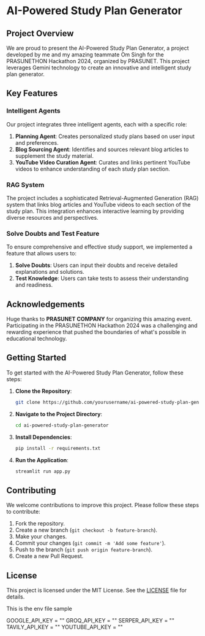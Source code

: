 # AI-Powered Study Plan Generator

## Project Overview
We are proud to present the AI-Powered Study Plan Generator, a project developed by me and my amazing teammate Om Singh for the PRASUNETHON Hackathon 2024, organized by PRASUNET. This project leverages Gemini technology to create an innovative and intelligent study plan generator.

## Key Features

### Intelligent Agents
Our project integrates three intelligent agents, each with a specific role:
1. **Planning Agent**: Creates personalized study plans based on user input and preferences.
2. **Blog Sourcing Agent**: Identifies and sources relevant blog articles to supplement the study material.
3. **YouTube Video Curation Agent**: Curates and links pertinent YouTube videos to enhance understanding of each study plan section.

### RAG System
The project includes a sophisticated Retrieval-Augmented Generation (RAG) system that links blog articles and YouTube videos to each section of the study plan. This integration enhances interactive learning by providing diverse resources and perspectives.

### Solve Doubts and Test Feature
To ensure comprehensive and effective study support, we implemented a feature that allows users to:
1. **Solve Doubts**: Users can input their doubts and receive detailed explanations and solutions.
2. **Test Knowledge**: Users can take tests to assess their understanding and readiness.

## Acknowledgements
Huge thanks to **PRASUNET COMPANY** for organizing this amazing event. Participating in the PRASUNETHON Hackathon 2024 was a challenging and rewarding experience that pushed the boundaries of what's possible in educational technology.

## Getting Started
To get started with the AI-Powered Study Plan Generator, follow these steps:

1. **Clone the Repository**:
    ```bash
    git clone https://github.com/yourusername/ai-powered-study-plan-generator.git
    ```

2. **Navigate to the Project Directory**:
    ```bash
    cd ai-powered-study-plan-generator
    ```

3. **Install Dependencies**:
    ```bash
    pip install -r requirements.txt
    ```

4. **Run the Application**:
    ```bash
    streamlit run app.py
    ```

## Contributing
We welcome contributions to improve this project. Please follow these steps to contribute:
1. Fork the repository.
2. Create a new branch (`git checkout -b feature-branch`).
3. Make your changes.
4. Commit your changes (`git commit -m 'Add some feature'`).
5. Push to the branch (`git push origin feature-branch`).
6. Create a new Pull Request.

## License
This project is licensed under the MIT License. See the [LICENSE](LICENSE) file for details.


This is the env file sample 

GOOGLE_API_KEY = ""
GROQ_API_KEY = ""
SERPER_API_KEY = ""
TAVILY_API_KEY = ""
YOUTUBE_API_KEY = ""

